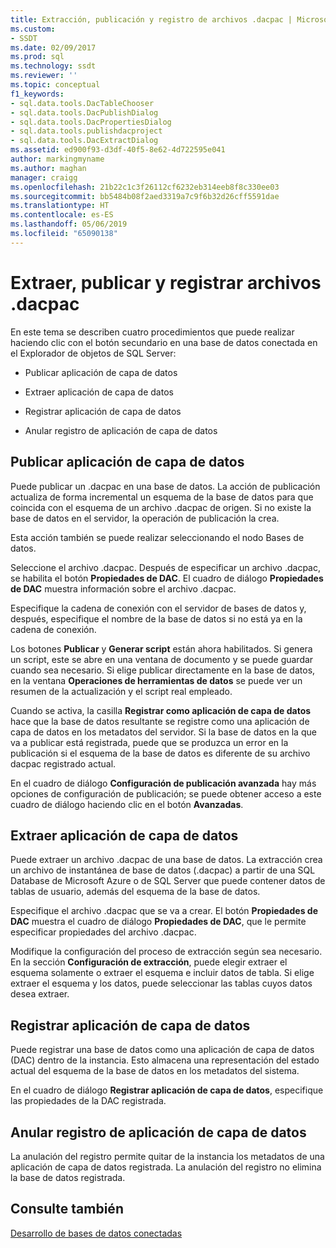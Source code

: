 ```yaml
---
title: Extracción, publicación y registro de archivos .dacpac | Microsoft Docs
ms.custom:
- SSDT
ms.date: 02/09/2017
ms.prod: sql
ms.technology: ssdt
ms.reviewer: ''
ms.topic: conceptual
f1_keywords:
- sql.data.tools.DacTableChooser
- sql.data.tools.DacPublishDialog
- sql.data.tools.DacPropertiesDialog
- sql.data.tools.publishdacproject
- sql.data.tools.DacExtractDialog
ms.assetid: ed900f93-d3df-40f5-8e62-4d722595e041
author: markingmyname
ms.author: maghan
manager: craigg
ms.openlocfilehash: 21b22c1c3f26112cf6232eb314eeb8f8c330ee03
ms.sourcegitcommit: bb5484b08f2aed3319a7c9f6b32d26cff5591dae
ms.translationtype: HT
ms.contentlocale: es-ES
ms.lasthandoff: 05/06/2019
ms.locfileid: "65090138"
---
```

# <a name="extract-publish-and-register-dacpac-files"></a>Extraer, publicar y registrar archivos .dacpac
En este tema se describen cuatro procedimientos que puede realizar haciendo clic con el botón secundario en una base de datos conectada en el Explorador de objetos de SQL Server:  
  
-   Publicar aplicación de capa de datos  
  
-   Extraer aplicación de capa de datos  
  
-   Registrar aplicación de capa de datos  
  
-   Anular registro de aplicación de capa de datos  
  
## <a name="publish-data-tier-application"></a>Publicar aplicación de capa de datos  
Puede publicar un .dacpac en una base de datos. La acción de publicación actualiza de forma incremental un esquema de la base de datos para que coincida con el esquema de un archivo .dacpac de origen. Si no existe la base de datos en el servidor, la operación de publicación la crea.  
  
Esta acción también se puede realizar seleccionando el nodo Bases de datos.  
  
Seleccione el archivo .dacpac. Después de especificar un archivo .dacpac, se habilita el botón **Propiedades de DAC**. El cuadro de diálogo **Propiedades de DAC** muestra información sobre el archivo .dacpac.  
  
Especifique la cadena de conexión con el servidor de bases de datos y, después, especifique el nombre de la base de datos si no está ya en la cadena de conexión.  
  
Los botones **Publicar** y **Generar script** están ahora habilitados. Si genera un script, este se abre en una ventana de documento y se puede guardar cuando sea necesario. Si elige publicar directamente en la base de datos, en la ventana **Operaciones de herramientas de datos** se puede ver un resumen de la actualización y el script real empleado.  
  
Cuando se activa, la casilla **Registrar como aplicación de capa de datos** hace que la base de datos resultante se registre como una aplicación de capa de datos en los metadatos del servidor. Si la base de datos en la que va a publicar está registrada, puede que se produzca un error en la publicación si el esquema de la base de datos es diferente de su archivo dacpac registrado actual.  
  
En el cuadro de diálogo **Configuración de publicación avanzada** hay más opciones de configuración de publicación; se puede obtener acceso a este cuadro de diálogo haciendo clic en el botón **Avanzadas**.  
  
## <a name="extract-data-tier-application"></a>Extraer aplicación de capa de datos  
Puede extraer un archivo .dacpac de una base de datos. La extracción crea un archivo de instantánea de base de datos (.dacpac) a partir de una SQL Database de Microsoft Azure o de SQL Server que puede contener datos de tablas de usuario, además del esquema de la base de datos.  
  
Especifique el archivo .dacpac que se va a crear. El botón **Propiedades de DAC** muestra el cuadro de diálogo **Propiedades de DAC**, que le permite especificar propiedades del archivo .dacpac.  
  
Modifique la configuración del proceso de extracción según sea necesario. En la sección **Configuración de extracción**, puede elegir extraer el esquema solamente o extraer el esquema e incluir datos de tabla. Si elige extraer el esquema y los datos, puede seleccionar las tablas cuyos datos desea extraer.  
  
## <a name="register-data-tier-application"></a>Registrar aplicación de capa de datos  
Puede registrar una base de datos como una aplicación de capa de datos (DAC) dentro de la instancia. Esto almacena una representación del estado actual del esquema de la base de datos en los metadatos del sistema.  
  
En el cuadro de diálogo **Registrar aplicación de capa de datos**, especifique las propiedades de la DAC registrada.  
  
## <a name="unregister-data-tier-application"></a>Anular registro de aplicación de capa de datos  
La anulación del registro permite quitar de la instancia los metadatos de una aplicación de capa de datos registrada. La anulación del registro no elimina la base de datos registrada.  
  
## <a name="see-also"></a>Consulte también  
[Desarrollo de bases de datos conectadas](../ssdt/connected-database-development.md)  
  
